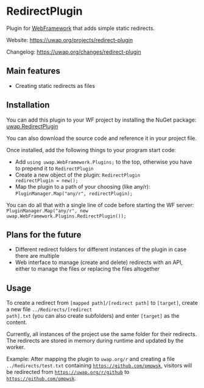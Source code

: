 # RedirectPlugin
Plugin for [WebFramework](https://github.com/pmpwsk/WebFramework) that adds simple static redirects.

Website: https://uwap.org/projects/redirect-plugin

Changelog: https://uwap.org/changes/redirect-plugin

## Main features
- Creating static redirects as files

## Installation
You can add this plugin to your WF project by installing the NuGet package: [uwap.RedirectPlugin](https://www.nuget.org/packages/uwap.RedirectPlugin/)

You can also download the source code and reference it in your project file.

Once installed, add the following things to your program start code:
- Add <code>using uwap.WebFramework.Plugins;</code> to the top, otherwise you have to prepend it to <code>RedirectPlugin</code>
- Create a new object of the plugin: <code>RedirectPlugin redirectPlugin = new();</code>
- Map the plugin to a path of your choosing (like any/r): <code>PluginManager.Map("any/r", redirectPlugin);</code>

You can do all that with a single line of code before starting the WF server:<br/><code>PluginManager.Map("any/r", new uwap.WebFramework.Plugins.RedirectPlugin());</code>

## Plans for the future
- Different redirect folders for different instances of the plugin in case there are multiple
- Web interface to manage (create and delete) redirects with an API, either to manage the files or replacing the files altogether

## Usage
To create a redirect from <code>[mapped path]/[redirect path]</code> to <code>[target]</code>, create a new file <code>../Redirects/[redirect path].txt</code> (you can also create subfolders) and enter <code>[target]</code> as the content.

Currently, all instances of the project use the same folder for their redirects.
The redirects are stored in memory during runtime and updated by the worker.

Example: After mapping the plugin to <code>uwap.org/r</code> and creating a file <code>../Redirects/test.txt</code> containing <code>https://github.com/pmpwsk</code>, visitors will be redirected from <code>https://uwap.org/r/github</code> to <code>https://github.com/pmpwsk</code>.
